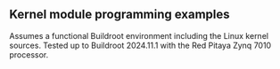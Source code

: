 ## Kernel module programming examples

Assumes a functional Buildroot environment including the Linux kernel
sources. Tested up to Buildroot 2024.11.1 with the Red Pitaya Zynq 7010
processor.
